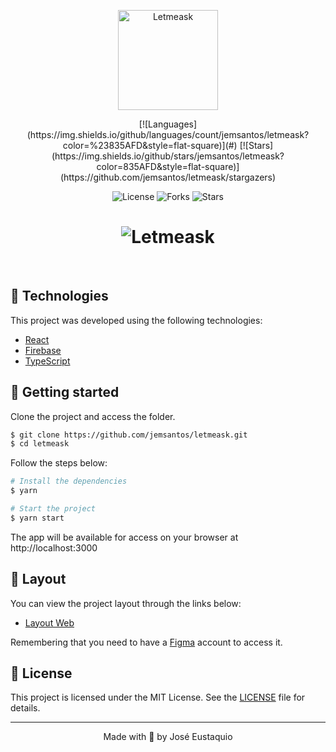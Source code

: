 <p align="center">
  <img alt="Letmeask" src="https://github.com/guilhermecapitao/letmeask/raw/master/.github/logo.svg" width="160px">
</p>

<p align="center">
  [![Languages](https://img.shields.io/github/languages/count/jemsantos/letmeask?color=%23835AFD&style=flat-square)](#)
  [![Stars](https://img.shields.io/github/stars/jemsantos/letmeask?color=835AFD&style=flat-square)](https://github.com/jemsantos/letmeask/stargazers)
</p>

<p align="center">
  <img  src="https://img.shields.io/static/v1?label=license&message=MIT&color=5965E0&labelColor=121214" alt="License">
  
  <img src="https://img.shields.io/github/forks/jemsantos/letmeask?label=forks&message=MIT&color=5965E0&labelColor=121214" alt="Forks">     

  <img src="https://img.shields.io/github/stars/jemsantos/letmeask?label=stars&message=MIT&color=5965E0&labelColor=121214" alt="Stars">
</p>

<h1 align="center">
    <img alt="Letmeask" title="Letmeask" src="https://github.com/guilhermecapitao/letmeask/raw/master/.github/cover.svg" />
</h1>

<br>

## 🧪 Technologies

This project was developed using the following technologies:

- [React](https://reactjs.org)
- [Firebase](https://firebase.google.com/)
- [TypeScript](https://www.typescriptlang.org/)

## 🚀 Getting started

Clone the project and access the folder.

```bash
$ git clone https://github.com/jemsantos/letmeask.git
$ cd letmeask
```

Follow the steps below:
```bash
# Install the dependencies
$ yarn

# Start the project
$ yarn start
```
The app will be available for access on your browser at http://localhost:3000

## 🔖 Layout

You can view the project layout through the links below:

- [Layout Web](https://www.figma.com/file/u0BQK8rCf2KgzcukdRRCWh/Letmeask/duplicate) 

Remembering that you need to have a [Figma](http://figma.com/) account to access it.

## 📝 License

This project is licensed under the MIT License. See the [LICENSE](LICENSE.md) file for details.


---

<p align="center">Made with 💜 by José Eustaquio</p>
